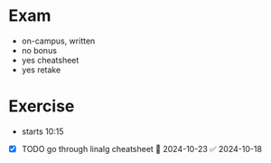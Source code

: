 # Exam

- on-campus, written
- no bonus
- yes cheatsheet
- yes retake

# Exercise

- starts 10:15

- [x] TODO go through linalg cheatsheet 📅 2024-10-23 ✅ 2024-10-18